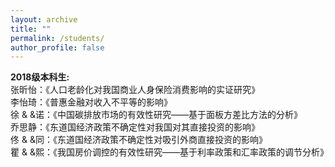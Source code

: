 ```yaml
---
layout: archive
title: ""
permalink: /students/
author_profile: false
---
```


<strong>2018级本科生:</strong>
<br>张昕怡：《人口老龄化对我国商业人身保险消费影响的实证研究》
<br>李怡琦：《普惠金融对收入不平等的影响》
<br>徐&nbsp;&&nbsp;&诺：《中国碳排放市场的有效性研究——基于面板方差比方法的分析》
<br>乔思静：《东道国经济政策不确定性对我国对其直接投资的影响》
<br>佟&nbsp;&&nbsp;&同：《东道国经济政策不确定性对吸引外商直接投资的影响》
<br>瞿&nbsp;&&nbsp;&熙：《我国房价调控的有效性研究——基于利率政策和汇率政策的调节分析》